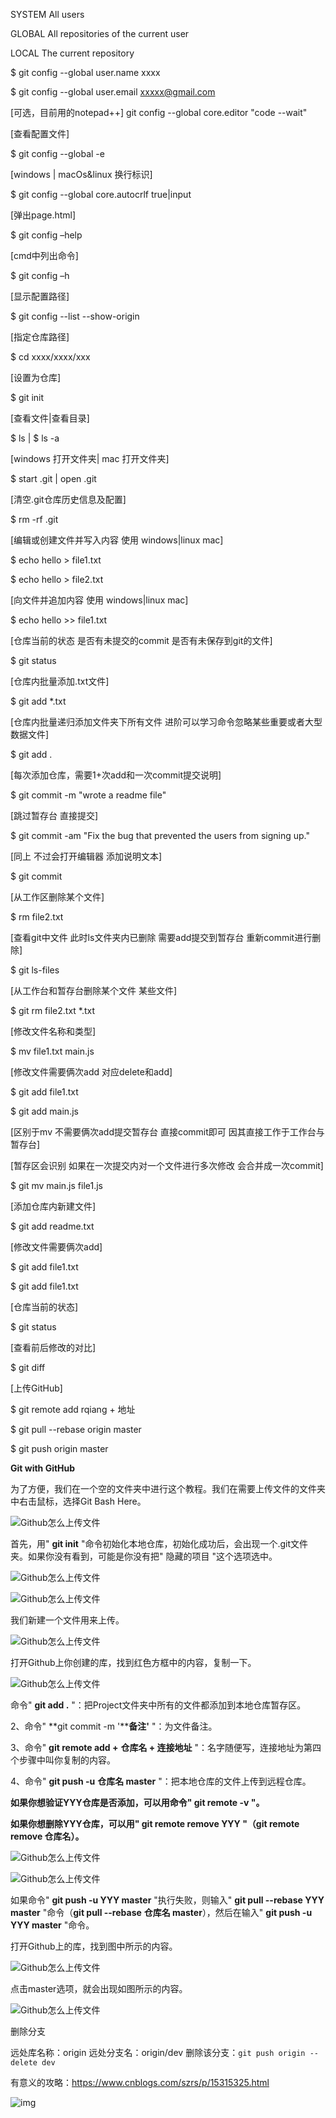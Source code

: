 SYSTEM All users 

GLOBAL All repositories of the current user

LOCAL The current repository

 

$ git config --global user.name xxxx

 

$ git config --global user.email xxxxx@gmail.com

 

[可选，目前用的notepad++]
 git config --global core.editor "code --wait"

 

[查看配置文件]

$ git config --global -e

 

[windows | macOs&linux 换行标识]

$ git config --global core.autocrlf true|input

 

[弹出page.html]

$ git config –help

 

[cmd中列出命令]

$ git config –h

 

[显示配置路径]

$ git config --list --show-origin

 

 

[指定仓库路径]

$ cd xxxx/xxxx/xxx

 

[设置为仓库]

$ git init

 

[查看文件|查看目录]

$ ls | $ ls -a

 

[windows 打开文件夹| mac 打开文件夹]

$ start .git | open .git

 

[清空.git仓库历史信息及配置]

$ rm -rf .git

 

[编辑或创建文件并写入内容 使用 windows|linux mac]

$ echo hello > file1.txt

$ echo hello > file2.txt

 

[向文件并追加内容 使用 windows|linux mac]

$ echo hello >> file1.txt

 

[仓库当前的状态 是否有未提交的commit 是否有未保存到git的文件]

$ git status

 

[仓库内批量添加.txt文件]

$ git add *.txt

 

[仓库内批量递归添加文件夹下所有文件 进阶可以学习命令忽略某些重要或者大型数据文件]

$ git add .

 



[每次添加仓库，需要1+次add和一次commit提交说明]

$ git commit -m "wrote a readme file"

 

[跳过暂存台 直接提交]

$ git commit -am "Fix the bug that prevented the users from signing up."

 

[同上 不过会打开编辑器 添加说明文本]

$ git commit

 

[从工作区删除某个文件]

$ rm file2.txt

 

[查看git中文件 此时ls文件夹内已删除 需要add提交到暂存台 重新commit进行删除]

$ git ls-files

 

[从工作台和暂存台删除某个文件 某些文件]

$ git rm file2.txt *.txt

 

[修改文件名称和类型]

$ mv file1.txt main.js

 

[修改文件需要俩次add 对应delete和add]

$ git add file1.txt 

$ git add main.js

 

[区别于mv 不需要俩次add提交暂存台 直接commit即可 因其直接工作于工作台与暂存台]

[暂存区会识别 如果在一次提交内对一个文件进行多次修改 会合并成一次commit]

$ git mv main.js file1.js

 

 

[添加仓库内新建文件]

$ git add readme.txt

 

[修改文件需要俩次add]

$ git add file1.txt 

$ git add file1.txt

 

 

[仓库当前的状态]

$ git status

 

[查看前后修改的对比]

$ git diff

 

[上传GitHub]

$ git remote add rqiang + 地址

$ git pull --rebase origin master

$ git push origin master



**Git with GitHub**

 

为了方便，我们在一个空的文件夹中进行这个教程。我们在需要上传文件的文件夹中右击鼠标，选择Git Bash Here。





![Github怎么上传文件](photo01.png)

首先，用" **git init** "命令初始化本地仓库，初始化成功后，会出现一个.git文件夹。如果你没有看到，可能是你没有把" 隐藏的项目 "这个选项选中。

![Github怎么上传文件](photo03.png)

![Github怎么上传文件](photo04.png)

我们新建一个文件用来上传。

![Github怎么上传文件](photo05.png)

打开Github上你创建的库，找到红色方框中的内容，复制一下。

![Github怎么上传文件](photo06.png)

命令" **git add .** "：把Project文件夹中所有的文件都添加到本地仓库暂存区。

2、命令" **git commit -m '****备注'** "：为文件备注。

3、命令" **git remote add +** **仓库名 + 连接地址** "：名字随便写，连接地址为第四个步骤中叫你复制的内容。

4、命令" **git push -u** **仓库名 master** "：把本地仓库的文件上传到远程仓库。

**如果你想验证YYY仓库是否添加，可以用命令" git remote -v "。**

**如果你想删除YYY仓库，可以用" git remote remove YYY "（git remote remove 仓库名）。**

![Github怎么上传文件](photo07.png)

![Github怎么上传文件](photo08.png)

如果命令" **git push -u YYY master** "执行失败，则输入" **git pull --rebase YYY master** "命令（**git pull --rebase** **仓库名 master**），然后在输入" **git push -u YYY master** "命令。

打开Github上的库，找到图中所示的内容。

![Github怎么上传文件](photo09.png)

点击master选项，就会出现如图所示的内容。

![Github怎么上传文件](photo10.png)

 

 

 

删除分支

远处库名称：origin
 远处分支名：origin/dev
 删除该分支：`git push origin --delete dev`

 

 

有意义的攻略：https://www.cnblogs.com/szrs/p/15315325.html

 

 

![img](photo12.png)